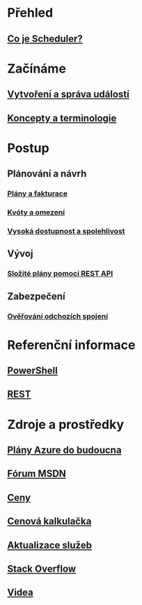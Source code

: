 

# Přehled
## [Co je Scheduler?](scheduler-intro.md)

# Začínáme
## [Vytvoření a správa událostí](scheduler-get-started-portal.md)
## [Koncepty a terminologie](scheduler-concepts-terms.md)

# Postup
## Plánování a návrh
### [Plány a fakturace](scheduler-plans-billing.md)
### [Kvóty a omezení](scheduler-limits-defaults-errors.md)
### [Vysoká dostupnost a spolehlivost](scheduler-high-availability-reliability.md)

## Vývoj
### [Složité plány pomocí REST API](scheduler-advanced-complexity.md)


## Zabezpečení
### [Ověřování odchozích spojení](scheduler-outbound-authentication.md)

# Referenční informace
## [PowerShell](/powershell/module/azurerm.scheduler)
## [REST](/rest/api/scheduler)

# Zdroje a prostředky
## [Plány Azure do budoucna](https://azure.microsoft.com/roadmap/?category=monitoring-management)
## [Fórum MSDN](https://social.msdn.microsoft.com/Forums/home?forum=azurescheduler)
## [Ceny](https://azure.microsoft.com/pricing/details/scheduler/)
## [ Cenová kalkulačka](https://azure.microsoft.com/pricing/calculator/)
## [Aktualizace služeb](https://azure.microsoft.com/updates/?product=scheduler)
## [Stack Overflow](http://stackoverflow.com/questions/tagged/azure-scheduler)
## [Videa](https://azure.microsoft.com/documentation/videos/index/?services=scheduler)



